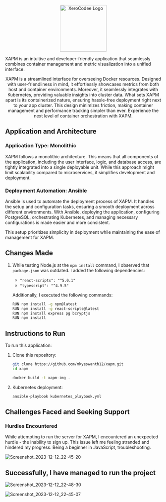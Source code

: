 <p align="center">
  <a href="https://xerocodee.com/" target="_blank">
    <img width="150" height="150" src="https://xerocodee-frontend-assets.s3.ap-south-1.amazonaws.com/frontend-web/images/logo.svg" alt="XeroCodee Logo">
  </a>
</p>

XAPM is an intuitive and developer-friendly application that seamlessly combines container management and metric visualization into a unified interface.

<p align="center">
  XAPM is a streamlined interface for overseeing Docker resources. Designed with user-friendliness in mind, it effortlessly showcases metrics from both host and container environments. Moreover, it seamlessly integrates with Kubernetes, providing valuable insights into cluster data. What sets XAPM apart is its containerized nature, ensuring hassle-free deployment right next to your app cluster. This design minimizes friction, making container management and performance tracking simpler than ever. Experience the next level of container orchestration with XAPM.
</p>

## Application and Architecture

### Application Type: Monolithic
XAPM follows a monolithic architecture. This means that all components of the application, including the user interface, logic, and database access, are tightly integrated into a single deployable unit. While this approach might limit scalability compared to microservices, it simplifies development and deployment.

### Deployment Automation: Ansible
Ansible is used to automate the deployment process of XAPM. It handles the setup and configuration tasks, ensuring a smooth deployment across different environments. With Ansible, deploying the application, configuring PostgreSQL, orchestrating Kubernetes, and managing necessary configurations is made easier and more consistent.

This setup prioritizes simplicity in deployment while maintaining the ease of management for XAPM.


## Changes Made

1. While testing Node.js at the `npm install` command, I observed that `package.json` was outdated. I added the following dependencies:
    - `"react-scripts": "^5.0.1"`
    - `"typescript": "^4.9.5"`
    
   Additionally, I executed the following commands:
   ```sh
   RUN npm install -g npm@latest
   RUN npm install -g react-scripts@latest
   RUN npm install express pg bcryptjs
   RUN npm install

## Instructions to Run

To run this application:

1. Clone this repository:
   ```sh
   git clone https://github.com/mkyeswanth12/xapm.git
   cd xapm

   docker build -t xapm-img .
2. Kubernetes deployment:
   ```sh
   ansible-playbook kubernetes_playbook.yml
 ## Challenges Faced and Seeking Support

### Hurdles Encountered

While attempting to run the server for XAPM, I encountered an unexpected hurdle - the inability to sign up. This issue left me feeling stranded and hindered my progress. Being a beginner in JavaScript, troubleshooting.

![Screenshot_2023-12-12_22-45-20](https://github.com/mkyeswanth12/xapm/assets/47426782/9b9666c9-6933-463e-8440-5aede437ee63)

## Successfully, I have managed to run the project

![Screenshot_2023-12-12_22-48-30](https://github.com/mkyeswanth12/xapm/assets/47426782/300c9438-9530-44ed-bcd2-0f8c24d6b0c1)


![Screenshot_2023-12-12_22-45-07](https://github.com/mkyeswanth12/xapm/assets/47426782/af0ab49b-afc4-47ac-9e69-b865ed49ac61)



